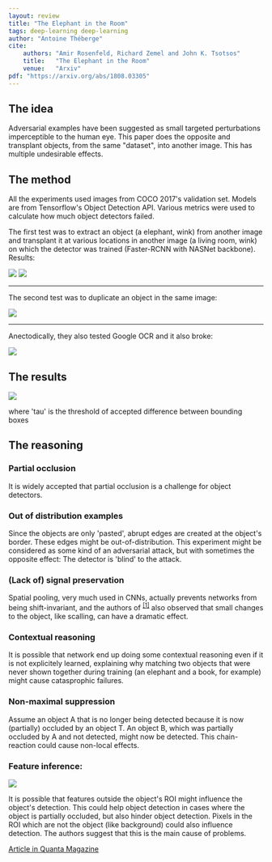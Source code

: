 ```yaml
---
layout: review
title: "The Elephant in the Room"
tags: deep-learning deep-learning
author: "Antoine Théberge"
cite:
    authors: "Amir Rosenfeld, Richard Zemel and John K. Tsotsos"
    title:   "The Elephant in the Room"
    venue:   "Arxiv"
pdf: "https://arxiv.org/abs/1808.03305"
---
```


## The idea
Adversarial examples have been suggested as small targeted perturbations imperceptible to the human eye. This paper does the opposite and transplant objects, from the same "dataset", into another image. This has multiple undesirable effects.

## The method 
All the experiments used images from COCO 2017's validation set. Models are from Tensorflow's Object Detection API. Various metrics were used to calculate how much object detectors failed.

The first test was to extract an object (a elephant, wink) from another image and transplant it at various locations in another image (a living room, wink) on which the detector was trained (Faster-RCNN with NASNet backbone). Results:

![](/article/images/the_elephant_in_the_room/litteral-elephant.jpg)
![](/article/images/the_elephant_in_the_room/sandwich.jpg)

---

The second test was to duplicate an object in the same image:

![](/article/images/the_elephant_in_the_room/duplicates.jpg)

---

Anectodically, they also tested Google OCR and it also broke:

![](/article/images/the_elephant_in_the_room/google.jpg)

## The results
![](/article/images/the_elephant_in_the_room/table.jpg)

where 'tau' is the threshold of accepted difference between bounding boxes

## The reasoning
### Partial occlusion
It is widely accepted that partial occlusion is a challenge for object detectors.

### Out of distribution examples
Since the objects are only 'pasted', abrupt edges are created at the object's border. These edges might be out-of-distribution. This experiment might be considered as some kind of an adversarial attack, but with sometimes the opposite effect: The detector is 'blind' to the attack.

### (Lack of) signal preservation
Spatial pooling, very much used in CNNs, actually prevents networks from being shift-invariant, and the authors of <sup>[\[1\]](https://arxiv.org/abs/1805.12177)</sup> also observed that small changes to the object, like scalling, can have a dramatic effect.

### Contextual reasoning
It is possible that network end up doing some contextual reasoning even if it is not explicitely learned, explaining why matching two objects that were never shown together during training (an elephant and a book, for example) might cause catasprophic failures.

### Non-maximal suppression
Assume an object A that is no longer being detected because it is now (partially) occluded by an object T. An object B, which was partially occluded by A and not detected, might now be detected. This chain-reaction could cause non-local effects.

### Feature inference:
![](/article/images/the_elephant_in_the_room/cat.jpg)

It is possible that features outside the object's ROI might influence the object's detection. This could help object detection in cases where the object is partially occluded, but also hinder object detection. Pixels in the ROI which are not the object (like background) could also influence detection. The authors suggest that this is the main cause of problems.

[Article in Quanta Magazine](https://www.quantamagazine.org/machine-learning-confronts-the-elephant-in-the-room-20180920/)

